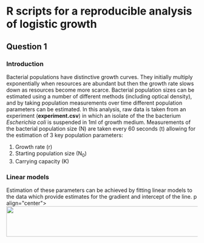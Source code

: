 # R scripts for a reproducible analysis of logistic growth

## Question 1

### Introduction
Bacterial populations have distinctive growth curves. They initially multiply exponentially when resources are abundant but then the growth rate slows down as resources become more scarce. Bacterial population sizes can be estimated using a number of different methods (including optical density), and by taking population measurements over time different population parameters can be estimated. In this analysis, raw data is taken from an experiment (**experiment.csv**) in which an isolate of the the bacterium *Escherichia coli* is suspended in 1ml of growth medium. Measurements of the bacterial population size (N) are taken every 60 seconds (t) allowing for the estimation of 3 key population parameters:
1. Growth rate (r)
2. Starting population size (N<sub>0</sub>)
3. Carrying capacity (K)

### Linear models
Estimation of these parameters can be achieved by fitting linear models to the data which provide estimates for the gradient and intercept of the line. 
p align="center">
<img src="https://github.com/josegabrielnb/reproducible_research/blob/main/images/pull_request_success.png" width="520" height="80">
</p>
